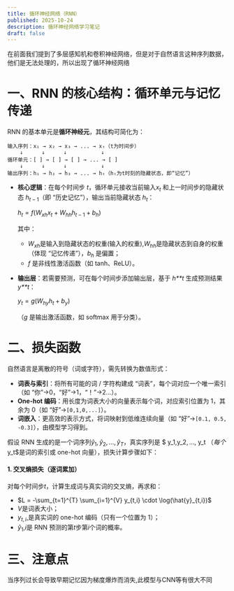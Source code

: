 ```yaml
---
title: 循环神经网络（RNN）
published: 2025-10-24
description: 循环神经网络学习笔记
draft: false
---
```


在前面我们提到了多层感知机和卷积神经网络，但是对于自然语言这种序列数据，他们是无法处理的，所以出现了循环神经网络

# 一、RNN 的核心结构：循环单元与记忆传递

RNN 的基本单元是**循环神经元**，其结构可简化为：

```plaintext
输入序列：x₁ → x₂ → x₃ → ... → xₜ（t为时间步）
    ↓      ↓      ↓           ↓
循环单元：[ ] → [ ] → [ ] → ... → [ ]
    ↓      ↓      ↓           ↓
输出序列：h₁ → h₂ → h₃ → ... → hₜ（hₜ为t时刻的隐藏状态，即“记忆”）
```

- **核心逻辑**：在每个时间步 *t*，循环单元接收当前输入$x_t$ 和上一时间步的隐藏状态 $h_{t-1}$（即 “历史记忆”），输出当前隐藏状态 $h_t$：

	$h_t = f(W_{xh} x_t + W_{hh} h_{t-1} + b_h)$

	其中：

	- $W_{xh}$是输入到隐藏状态的权重(输入的权重),$W_{hh}$是隐藏状态到自身的权重（体现 “记忆传递”），$b_h$ 是偏置；
	- *f* 是非线性激活函数（如 tanh、ReLU）。

- **输出层**：若需要预测，可在每个时间步添加输出层，基于 *h**t* 生成预测结果 *y**t*：

	$y_t = g(W_{hy} h_t + b_y)$

	（*g* 是输出激活函数，如 softmax 用于分类）。

# 二、损失函数

自然语言是离散的符号（词或字符），需先转换为数值形式：

- **词表与索引**：将所有可能的词 / 字符构建成 “词表”，每个词对应一个唯一索引（如 “你”→0，“好”→1，“！”→2…）。
- **One-hot 编码**：用长度为词表大小的向量表示每个词，对应索引位置为 1，其余为 0（如 “好”→`[0,1,0,...]`）。
- **词嵌入**：更高效的表示方式，将词映射到低维连续向量（如 “好”→`[0.1, 0.5, -0.3]`），由模型学习得到。

假设 RNN 生成的是一个词序列$\hat{y}_1, \hat{y}_2, \ldots, \hat{y}_T$，真实序列是 $ y_1$,$y_2$,...,$ y_t $（每个$ y_t$是词的索引或 one-hot 向量），损失计算步骤如下：

#### 1. 交叉熵损失（逐词累加）

对每个时间步*t*，计算生成词与真实词的交叉熵，再求和：

- $L = -\sum_{t=1}^{T} \sum_{i=1}^{V} y_{t,i} \cdot \log(\hat{y}_{t,i})$
- *V*是词表大小；
- $y_{t,i}$,是真实词的 one-hot 编码（只有一个位置为 1）；
- $\hat{y}_1$,*i*是 RNN 预测的第*t*步第*i*个词的概率。

# 三、注意点

当序列过长会导致早期记忆因为梯度爆炸而消失,此模型与CNN等有很大不同